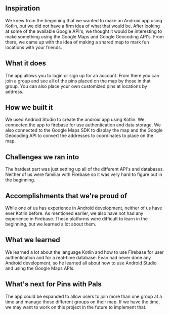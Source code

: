 ## Inspiration

We knew from the beginning that we wanted to make an Android app using Kotlin, but we did not have a firm idea of what that would be. After looking at some of the available Google API's, we thought it would be interesting to make something using the Google Maps and Google Geocoding API's. From there, we came up with the idea of making a shared map to mark fun locations with your friends.

## What it does

The app allows you to login or sign up for an account. From there you can join a group and see all of the pins placed on the map by those in that group. You can also place your own customized pins at locations by address.

## How we built it

We used Android Studio to create the android app using Kotlin. We connected the app to firebase for use authentication and data storage. We also connected to the Google Maps SDK to display the map and the Google Geocoding API to convert the addresses to coordinates to place on the map.

## Challenges we ran into

The hardest part was just setting up all of the different API's and databases. Neither of us were familiar with Firebase so it was very hard to figure out in the beginning.

## Accomplishments that we're proud of

While one of us has experience in Android development, neither of us have ever Kotlin before. As mentioned earlier, we also have not had any experience in Firebase. These platforms were difficult to learn in the beginning, but we learned a lot about them.

## What we learned

We learned a lot about the language Kotlin and how to use Firebase for user authentication and for a real-time database. Evan had never done any Android development, so he learned all about how to use Android Studio and using the Google Maps APIs.

## What's next for Pins with Pals

The app could be expanded to allow users to join more than one group at a time and manage those different groups on their map. If we have the time, we may want to work on this project in the future to implement that.
